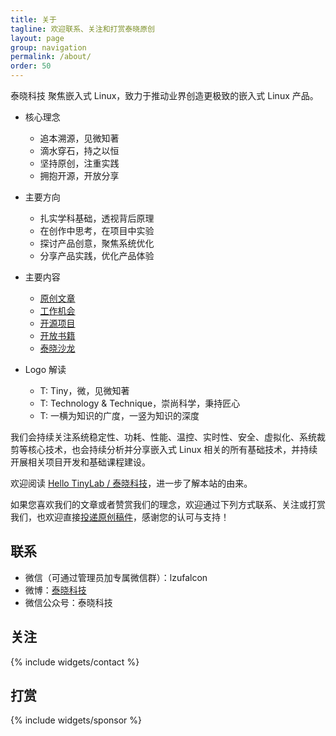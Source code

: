 ```yaml
---
title: 关于
tagline: 欢迎联系、关注和打赏泰晓原创
layout: page
group: navigation
permalink: /about/
order: 50
---
```


泰晓科技 聚焦嵌入式 Linux，致力于推动业界创造更极致的嵌入式 Linux 产品。

* 核心理念
  * 追本溯源，见微知著
  * 滴水穿石，持之以恒
  * 坚持原创，注重实践
  * 拥抱开源，开放分享

* 主要方向
  * 扎实学科基础，透视背后原理
  * 在创作中思考，在项目中实验
  * 探讨产品创意，聚焦系统优化
  * 分享产品实践，优化产品体验

* 主要内容
  * [原创文章](/categories.html)
  * [工作机会](/jobs)
  * [开源项目](/projects)
  * [开放书籍](/books)
  * [泰晓沙龙](/tinysalon)

* Logo 解读
  * T: Tiny，微，见微知著
  * T: Technology & Technique，崇尚科学，秉持匠心
  * T: 一横为知识的广度，一竖为知识的深度

我们会持续关注系统稳定性、功耗、性能、温控、实时性、安全、虚拟化、系统裁剪等核心技术，也会持续分析并分享嵌入式 Linux 相关的所有基础技术，并持续开展相关项目开发和基础课程建设。

欢迎阅读 [Hello TinyLab / 泰晓科技](/hello-tinylab)，进一步了解本站的由来。

如果您喜欢我们的文章或者赞赏我们的理念，欢迎通过下列方式联系、关注或打赏我们，也欢迎直接[投递原创稿件](/post)，感谢您的认可与支持！

## 联系

* 微信（可通过管理员加专属微信群）：lzufalcon
* 微博：[泰晓科技](http://weibo.com/tinylaborg)
* 微信公众号：泰晓科技

## 关注

{% include widgets/contact %}

## 打赏

{% include widgets/sponsor %}
